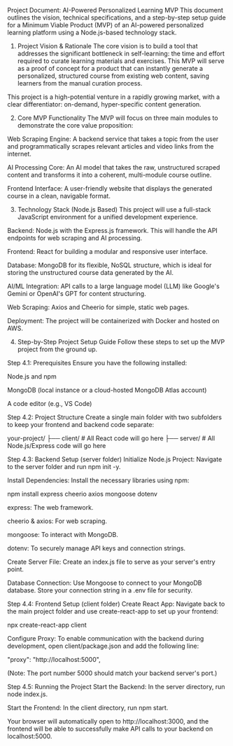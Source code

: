 Project Document: AI-Powered Personalized Learning MVP
This document outlines the vision, technical specifications, and a step-by-step setup guide for a Minimum Viable Product (MVP) of an AI-powered personalized learning platform using a Node.js-based technology stack.

1. Project Vision & Rationale
The core vision is to build a tool that addresses the significant bottleneck in self-learning: the time and effort required to curate learning materials and exercises. This MVP will serve as a proof of concept for a product that can instantly generate a personalized, structured course from existing web content, saving learners from the manual curation process.

This project is a high-potential venture in a rapidly growing market, with a clear differentiator: on-demand, hyper-specific content generation.

2. Core MVP Functionality
The MVP will focus on three main modules to demonstrate the core value proposition:

Web Scraping Engine: A backend service that takes a topic from the user and programmatically scrapes relevant articles and video links from the internet.

AI Processing Core: An AI model that takes the raw, unstructured scraped content and transforms it into a coherent, multi-module course outline.

Frontend Interface: A user-friendly website that displays the generated course in a clean, navigable format.

3. Technology Stack (Node.js Based)
This project will use a full-stack JavaScript environment for a unified development experience.

Backend: Node.js with the Express.js framework. This will handle the API endpoints for web scraping and AI processing.

Frontend: React for building a modular and responsive user interface.

Database: MongoDB for its flexible, NoSQL structure, which is ideal for storing the unstructured course data generated by the AI.

AI/ML Integration: API calls to a large language model (LLM) like Google's Gemini or OpenAI's GPT for content structuring.

Web Scraping: Axios and Cheerio for simple, static web pages.

Deployment: The project will be containerized with Docker and hosted on AWS.

4. Step-by-Step Project Setup Guide
Follow these steps to set up the MVP project from the ground up.

Step 4.1: Prerequisites
Ensure you have the following installed:

Node.js and npm

MongoDB (local instance or a cloud-hosted MongoDB Atlas account)

A code editor (e.g., VS Code)

Step 4.2: Project Structure
Create a single main folder with two subfolders to keep your frontend and backend code separate:

your-project/
├── client/          # All React code will go here
├── server/          # All Node.js/Express code will go here

Step 4.3: Backend Setup (server folder)
Initialize Node.js Project: Navigate to the server folder and run npm init -y.

Install Dependencies: Install the necessary libraries using npm:

npm install express cheerio axios mongoose dotenv

express: The web framework.

cheerio & axios: For web scraping.

mongoose: To interact with MongoDB.

dotenv: To securely manage API keys and connection strings.

Create Server File: Create an index.js file to serve as your server's entry point.

Database Connection: Use Mongoose to connect to your MongoDB database. Store your connection string in a .env file for security.

Step 4.4: Frontend Setup (client folder)
Create React App: Navigate back to the main project folder and use create-react-app to set up your frontend:

npx create-react-app client

Configure Proxy: To enable communication with the backend during development, open client/package.json and add the following line:

"proxy": "http://localhost:5000",

(Note: The port number 5000 should match your backend server's port.)

Step 4.5: Running the Project
Start the Backend: In the server directory, run node index.js.

Start the Frontend: In the client directory, run npm start.

Your browser will automatically open to http://localhost:3000, and the frontend will be able to successfully make API calls to your backend on localhost:5000.